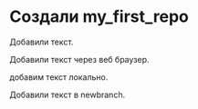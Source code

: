 ﻿# Создали my_first_repo

Добавили текст.

Добавили текст через веб браузер.

добавим текст локально. 

Добавили текст в newbranch.